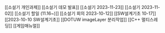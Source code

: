 [[소설기 개인과제]]
[[소설기 데모 발표]]
[[소설기 2023-11-23]]
[[소설기 2023-11-02]]
[[소설기 할일 (11.16~)]]
[[소설기 회의 2023-10-12]]
[[SW설계기초 10-17]]
[[2023-10-10 SW설계기초]]
[[DOTUW imageLayer 분리작업]]
[[C++ 멀티스레딩]]
[[게임매뉴얼]]
